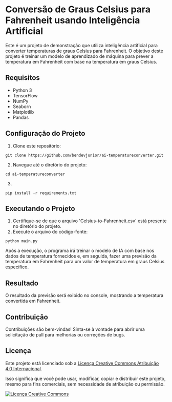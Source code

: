 # Conversão de Graus Celsius para Fahrenheit usando Inteligência Artificial

Este é um projeto de demonstração que utiliza inteligência artificial para converter temperaturas de graus Celsius para Fahrenheit. O objetivo deste projeto é treinar um modelo de aprendizado de máquina para prever a temperatura em Fahrenheit com base na temperatura em graus Celsius.

## Requisitos

- Python 3
- TensorFlow
- NumPy
- Seaborn
- Matplotlib
- Pandas

## Configuração do Projeto

1. Clone este repositório:

```shell
git clone https://github.com/bendevjunior/ai-temperatureconverter.git
```

2. Navegue até o diretório do projeto:

```shell
cd ai-temperatureconverter
```

3.

```shell
pip install -r requirements.txt
```

## Executando o Projeto

1. Certifique-se de que o arquivo 'Celsius-to-Fahrenheit.csv' está presente no diretório do projeto.
2. Execute o arquivo do código-fonte:
```shell
python main.py
```

Após a execução, o programa irá treinar o modelo de IA com base nos dados de temperatura fornecidos e, em seguida, fazer uma previsão da temperatura em Fahrenheit para um valor de temperatura em graus Celsius específico.

## Resultado

O resultado da previsão será exibido no console, mostrando a temperatura convertida em Fahrenheit.

## Contribuição

Contribuições são bem-vindas! Sinta-se à vontade para abrir uma solicitação de pull para melhorias ou correções de bugs.

## Licença


Este projeto está licenciado sob a [Licença Creative Commons Atribuição 4.0 Internacional](http://creativecommons.org/licenses/by/4.0/).

Isso significa que você pode usar, modificar, copiar e distribuir este projeto, mesmo para fins comerciais, sem necessidade de atribuição ou permissão.

[![Licença Creative Commons](https://i.creativecommons.org/l/by/4.0/88x31.png)](http://creativecommons.org/licenses/by/4.0/)




